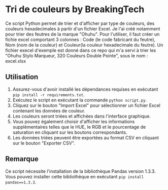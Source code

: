 # Tri de couleurs by BreakingTech

Ce script Python permet de trier et d'afficher par type de couleurs, des couleurs hexadecimales à partir d'un fichier Excel.
Je l'ai créé notamment pour trier des feutres de la marque "Ohuhu".
Pour l'utiliser, il faut créer un fichie excel comportant 3 colonnes : Code (le code fabricant du feutre), Nom (nom de la couleur) et Couleur(la couleur hexadecimale du feutre).
Un fichier execel d'exemple est donné dans ce repo qui m'a servi à trier les "Ohuhu Stylo Marqueur, 320 Couleurs Double Pointe", sous le nom : excel.xlsx

## Utilisation

1. Assurez-vous d'avoir installé les dépendances requises en exécutant `pip install -r requirements.txt`.
2. Exécutez le script en exécutant la commande `python script.py`.
3. Cliquez sur le bouton "Import Excel" pour sélectionner un fichier Excel contenant les données de couleur.
4. Les couleurs seront triées et affichées dans l'interface graphique.
5. Vous pouvez également choisir d'afficher les informations supplémentaires telles que le HUE, le RGB et le pourcentage de saturation en cliquant sur les boutons correspondants.
6. Les données triées peuvent être exportées au format CSV en cliquant sur le bouton "Exporter CSV".

## Remarque

Ce script nécessite l'installation de la bibliothèque Pandas version 1.3.3. Vous pouvez installer cette bibliothèque en exécutant `pip install pandas==1.3.3`.
